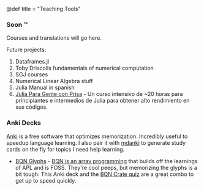 @def title = "Teaching Tools"

### Soon :tm:

Courses and translations will go here.

Future projects:

1. Dataframes.jl
2. Toby Driscolls fundamentals of numerical computation
3. SGJ courses
4. Numerical Linear Algebra stuff
5. Julia Manual in spanish
6. [Julia Para Gente con Prisa](https://github.com/miguelraz/JuliaParaGenteConPrisa) - Un curso intensivo de ~20 horas para principiantes e intermedios de Julia para obtener alto rendimiento en sus códigos. 

### Anki Decks

[Anki](https://ankiweb.net/) is a free software that optimizes memorization. Incredibly useful to speedup language learning. I also pair it with [mdanki](https://github.com/ashlinchak/mdanki) to generate study cards on the fly for topics I need help learning. 
- [BQN Glyphs](https://github.com/miguelraz/miguelraz.github.io/blob/e772dc681330b37544a55d38b3d1537699616420/ankis/bqn-glyphs.apkg) - [BQN is an array programming](https://mlochbaum.github.io/BQN/index.html) that builds off the learnings of APL and is FOSS. They're cool peeps, but memorizing the glyphs is a bit tough. This Anki deck and the [BQN Crate quiz](https://mlochbaum.github.io/bqncrate/quiz/) are a great combo to get up to speed quickly.





